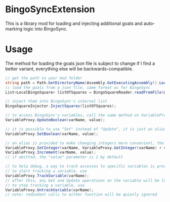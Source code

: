 # BingoSyncExtension

This is a library mod for loading and injecting additional goals and auto-marking logic into BingoSync.

# Usage
The method for loading the goals json file is subject to change if I find a better variant, everything else will be backwards-compatible.
```cs
// get the path to your mod folder
string path = Path.GetDirectoryName(Assembly.GetExecutingAssembly().Location);
// load the goals from a json file, same format as for BingoSync
List<LocalBingoSquare> listOfSquares = BingoSquareReader.readFromFile(@$"{path}{Path.DirectorySeparatorChar}<goal_pack>.json");

// inject them into BingoSync's internal list
BingoSquareInjector.InjectSquares(listOfSquares);

// to access BingoSync's variables, call the same method on VariableProxy as you would on BingoTracker, e.g.
VariableProxy.UpdateBoolean(varName, value);

// it is possible to use "Set" instead of "Update", it is just an alias, e.g.
VariableProxy.SetBoolean(varName, value);

// an alias is provided to make changing integers more convenient, the following two lines are equivalent:
VariableProxy.SetInteger(varName, VariableProxy.GetInteger(varName) + value);
VariableProxy.Increment(varName, value);
// if omitted, the "value" parameter is 1 by default

// to help debug, a way to track accesses to specific variables is provided
// to start tracking a variable, use
VariableProxy.TrackVariable(varName);
// after this, any Get and Update operations on the variable will be logged to ModLog.txt
// to stop tracking a variable, use
VariableProxy.UntrackVariable(varName);
// note: redundant calls to either function will be quietly ignored
```

